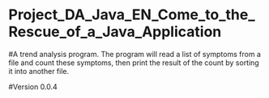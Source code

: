 # Project_DA_Java_EN_Come_to_the_Rescue_of_a_Java_Application
#A trend analysis program.
The program will read a list of symptoms from a file and count these symptoms, then print the result of the count by sorting it into another file.

#Version 0.0.4
